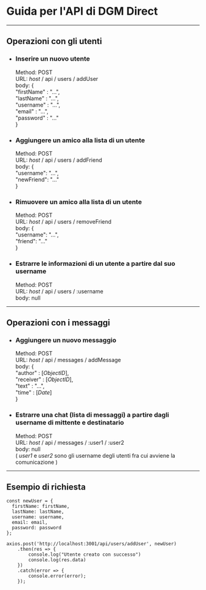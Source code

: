 # Guida per l'API di DGM Direct

---------

## Operazioni con gli utenti

* ### Inserire un nuovo utente
  Method: POST \
  URL: _host_ / api / users / addUser \
  body: { \
  "firstName" : "...", \
  "lastName"  : "...", \
  "username"  : "...", \
  "email"     : "...", \
  "password"  : "..." \
  }

* ### Aggiungere un amico alla lista di un utente
  Method: POST \
  URL: _host_ / api / users / addFriend \
  body: { \
  "username": "...", \
  "newFriend": "..." \
  }

* ### Rimuovere un amico alla lista di un utente
  Method: POST \
  URL: _host_ / api / users / removeFriend \
  body: { \
  "username": "...", \
  "friend": "..." \
  }

* ### Estrarre le informazioni di un utente a partire dal suo username
  Method: POST \
  URL: _host_ / api / users / :username \
  body: null

---

## Operazioni con i messaggi

* ### Aggiungere un nuovo messaggio
  Method: POST \
  URL: _host_ / api / messages / addMessage \
  body: { \
  "author"  : [_ObjectID_], \
  "receiver"  : [_ObjectID_], \
  "text" : "...", \
  "time"  : [_Date_] \
  }

* ### Estrarre una chat (lista di messaggi) a partire dagli username di mittente e destinatario
  Method: POST \
  URL: _host_ / api / messages / :user1 / :user2 \
  body: null \
  ( _user1_ e _user2_ sono gli username degli utenti
  fra cui avviene la comunicazione )

---

## Esempio di richiesta

    const newUser = {
      firstName: firstName,
      lastName: lastName,
      username: username,
      email: email,
      password: password
    };

    axios.post('http://localhost:3001/api/users/addUser', newUser)
        .then(res => {
            console.log("Utente creato con successo")
            console.log(res.data)
        })
        .catch(error => {
            console.error(error);
        });